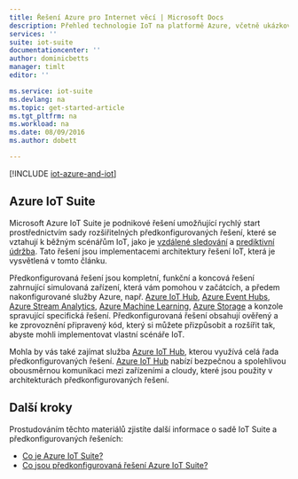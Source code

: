 ```yaml
---
title: Řešení Azure pro Internet věcí | Microsoft Docs
description: Přehled technologie IoT na platformě Azure, včetně ukázkové architektury řešení a informací o tom, jak souvisí se službou Azure IoT Suite a předkonfigurovanými řešeními
services: ''
suite: iot-suite
documentationcenter: ''
author: dominicbetts
manager: timlt
editor: ''

ms.service: iot-suite
ms.devlang: na
ms.topic: get-started-article
ms.tgt_pltfrm: na
ms.workload: na
ms.date: 08/09/2016
ms.author: dobett

---
```

[!INCLUDE [iot-azure-and-iot](../../includes/iot-azure-and-iot.md)]

## Azure IoT Suite
Microsoft Azure IoT Suite je podnikové řešení umožňující rychlý start prostřednictvím sady rozšiřitelných předkonfigurovaných řešení, které se vztahují k běžným scénářům IoT, jako je [vzdálené sledování][lnk-preconfigured-solutions] a [prediktivní údržba][lnk-predictive-maintenance]. Tato řešení jsou implementacemi architektury řešení IoT, která je vysvětlená v tomto článku.

Předkonfigurovaná řešení jsou kompletní, funkční a koncová řešení zahrnující simulovaná zařízení, která vám pomohou v začátcích, a předem nakonfigurované služby Azure, např. [Azure IoT Hub][Azure IoT Hub], [Azure Event Hubs][Azure Event Hubs], [Azure Stream Analytics][Azure Stream Analytics], [Azure Machine Learning][Azure Machine Learning], [Azure Storage][Azure Storage] a konzole spravující specifická řešení. Předkonfigurovaná řešení obsahují ověřený a ke zprovoznění připravený kód, který si můžete přizpůsobit a rozšířit tak, abyste mohli implementovat vlastní scénáře IoT.

Mohla by vás také zajímat služba [Azure IoT Hub][Azure IoT Hub], kterou využívá celá řada předkonfigurovaných řešení. [Azure IoT Hub][Azure IoT Hub] nabízí bezpečnou a spolehlivou obousměrnou komunikaci mezi zařízeními a cloudy, které jsou použity v architekturách předkonfigurovaných řešení.

## Další kroky
Prostudováním těchto materiálů zjistíte další informace o sadě IoT Suite a předkonfigurovaných řešeních:

* [Co je Azure IoT Suite?][lnk-whatissuite]
* [Co jsou předkonfigurovaná řešení Azure IoT Suite?][lnk-whatarepreconfigured]

[lnk-whatissuite]: iot-suite-overview.md
[lnk-whatarepreconfigured]: iot-suite-what-are-preconfigured-solutions.md

[lnk-preconfigured-solutions]: iot-suite-getstarted-preconfigured-solutions.md
[Azure IoT Hub]: https://azure.microsoft.com/documentation/services/iot-hub/
[Azure Event Hubs]: https://azure.microsoft.com/documentation/services/event-hubs/
[Azure Stream Analytics]: https://azure.microsoft.com/documentation/services/stream-analytics/
[Azure Machine Learning]: https://azure.microsoft.com/documentation/services/machine-learning/
[Azure Storage]: https://azure.microsoft.com/documentation/services/storage/
[lnk-predictive-maintenance]: iot-suite-predictive-overview.md


<!--HONumber=Sep16_HO3-->


